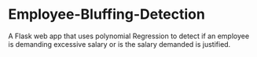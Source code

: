 # Employee-Bluffing-Detection
A Flask web app that uses polynomial Regression to detect if an employee is demanding excessive salary or is the salary demanded is justified.
